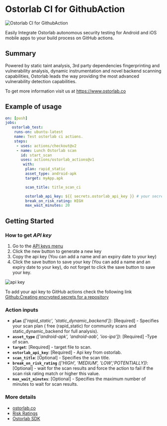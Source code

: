 # Ostorlab CI for GithubAction
![Ostorlab CI for GithubAction](https://i.ibb.co/XF3cwWw/image.png)
    
Easily Integrate Ostorlab autonomous security testing for Android and iOS mobile apps to your build process on GitHub actions.

## Summary
Powered by static taint analysis, 3rd party dependencies fingerprinting and vulnerability analysis, dynamic instrumentation and novel backend scanning capabilities, Ostorlab leads the way providing the most advanced vulnerability detection capabilities.

To get more information visit us at https://www.ostorlab.co

## Example  of usage  
```yaml   
on: [push]  
jobs:
   ostorlab_test:
   	runs-on: ubuntu-latest
   	name: Test ostorlab ci actions.
   	steps:
   	 - uses: actions/checkout@v2
   	 - name: Lunch Ostorlab scan
   	   id: start_scan
   	   uses: actions/ostorlab_actions@v1
   		with:
   		 plan: rapid_static 
   		 asset_type: android-apk 
   		 target: myApp.apk

   		 scan_title: title_scan_ci

   		 ostorlab_api_key: ${{ secrets.ostorlab_api_key }} # your secret api key.
   		 break_on_risk_rating: HIGH 
   		 max_wait_minutes: 20 
```   
    
## Getting Started

### How to get *API key*   


1. Go to the [API keys menu](https://report.ostorlab.co/library/api/)
2. Click the new button to generate a new key
3. Copy the api key (You can add a name and an expiry date to your key)
4. Click the save button to save your key
 (You can add a name and an expiry date to your key), do not forget to click the save button to save your key.

![api key](https://github.com/jenkinsci/ostorlab-plugin/raw/master/images/jenkins-apikey.png)

To add your api key to GitHub actions check the following link [Github:Creating encrypted secrets for a repository](https://docs.github.com/en/actions/security-guides/encrypted-secrets#creating-encrypted-secrets-for-a-repository)

    
### Action inputs    
    
 - **`plan`** *(['rapid_static', 'static_dynamic_backend'])*: [Required] - Specifies your scan plan ( free (rapid_static) for community scans and static_dynamic_backend for full analysis).
- **`asset_type`** *(['android-apk', 'android-aab', 'ios-ipa'])*: [Required] -Type of scan.    
- **`target`**: [Required] - target file to scan.    
- **`ostorlab_api_key`**: [Required] -  Api key from ostorlab.     
- **`scan_title`**: [Optional] - Specifies the scan title.
- **`break_on_risk_rating`** *(['HIGH', 'MEDIUM', 'LOW','POTENTIALLY])*: [Optional] -  wait for the scan results and force the action to fail if the scan risk rating match or higher this value.    
- **`max_wait_minutes`**: [Optional] - Specifies the maximum number of minutes to wait for scan results.

### More details   
- [ostorlab.co](https://www.ostorlab.co/)  
- [Risk Ratings](https://docs.ostorlab.co/guide/#risk-ratings)  
- [Ostorlab SDK](https://github.com/ostorlab/ostorlab)